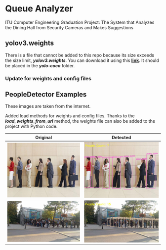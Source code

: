 # Queue Analyzer

ITU Computer Engineering Graduation Project: The System that Analyzes the Dining Hall from Security Cameras and Makes Suggestions

## yolov3.weights

There is a file that cannot be added to this repo because its size exceeds the size limit, ***yolov3.weights***. You can download it using this **[link](https://pjreddie.com/media/files/yolov3.weights)**. It should be placed in the ***yolo-coco*** folder.

### Update for weights and config files

## PeopleDetector Examples

These images are taken from the internet.

Added load methods for weights and config files. Thanks to the ***load_weights_from_url*** method, the weights file can also be added to the project with Python code.

Original | Detected
--- | ---
![original](images/test2.jpg) | ![detected](images/results/test2_output.jpg)
![original](images/test8.jpg) | ![detected](images/results/test8_output.jpg)
